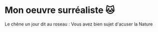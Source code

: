 # Mon oeuvre surréaliste :cat:

Le chêne un jour dit au roseau :
Vous avez bien sujet d'acuser la Nature
